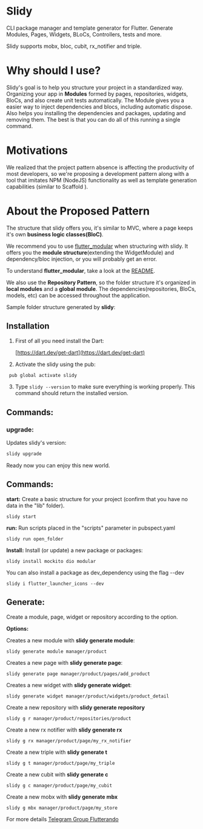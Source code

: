# Slidy

CLI package manager and template generator for Flutter. Generate Modules, Pages, Widgets, BLoCs, Controllers, tests and more.

Slidy supports mobx, bloc, cubit, rx_notifier and triple.

# Why should I use?

Slidy's goal is to help you structure your project in a standardized way. Organizing your app in **Modules** formed by pages, repositories, widgets, BloCs, and also create unit tests automatically. The Module gives you a easier way to inject dependencies and blocs, including automatic dispose. Also helps you installing the dependencies and packages, updating and removing them. The best is that you can do all of this running a single command.

# Motivations

We realized that the project pattern absence is affecting the productivity of most developers, so we're proposing a development pattern along with a tool that imitates NPM (NodeJS) functionality as well as template generation capabilities (similar to Scaffold ).

# About the Proposed Pattern

The structure that slidy offers you, it's similar to MVC, where a page keeps it's own **business logic classes(BloC)**.

We recommend you to use [flutter_modular](https://pub.dev/packages/flutter_modular) when structuring with slidy. It offers you the **module structure**(extending the WidgetModule) and dependency/bloc injection, or you will probably get an error.

To understand **flutter_modular**, take a look at the [README](https://github.com/Flutterando/modular/blob/master/README.md).

We also use the **Repository Pattern**, so the folder structure it's organized in **local modules** and a **global module**. The dependencies(repositories, BloCs, models, etc) can be accessed throughout the application.

Sample folder structure generated by **slidy**:

## Installation

1. First of all you need install the Dart:

    [https://dart.dev/get-dart](https://dart.dev/get-dart)

2. Activate the slidy using the pub:

```bash
 pub global activate slidy
```

3. Type `slidy --version` to make sure everything is working properly. This command should return the installed version.

## Commands:

### upgrade:

Updates slidy's version:

```bash
slidy upgrade
```

Ready now you can enjoy this new world.

## Commands:    
  **start:** 
     Create a basic structure for your project (confirm that you have no data in the "lib" folder).
```  
slidy start
```     

**run:** 
     Run scripts placed in the "scripts" parameter in pubspect.yaml
```  
slidy run open_folder
```   

**Install:**
Install (or update) a new package or packages:
```
slidy install mockito dio modular
```
You can also install a package as dev_dependency using the flag --dev
```
slidy i flutter_launcher_icons --dev
``` 

## Generate:

Create a module, page, widget or repository according to the option.
    
**Options:**
    
Creates a new module with **slidy generate module**:
``` 
slidy generate module manager/product
``` 

Creates a new page with **slidy generate page**:
```
slidy generate page manager/product/pages/add_product
``` 
            
Creates a new widget with **slidy generate widget**:
```
slidy generate widget manager/product/widgets/product_detail
``` 
          
Create a new repository with **slidy generate repository**
```
slidy g r manager/product/repositories/product
``` 

Create a new rx notifier with **slidy generate rx**
```
slidy g rx manager/product/page/my_rx_notifier
``` 

Create a new triple with **slidy generate t**
```
slidy g t manager/product/page/my_triple
``` 

Create a new cubit with **slidy generate c**
```
slidy g c manager/product/page/my_cubit
``` 

Create a new mobx with **slidy generate mbx**
```
slidy g mbx manager/product/page/my_store
``` 

For more details [Telegram Group Flutterando](https://t.me/flutterando)


